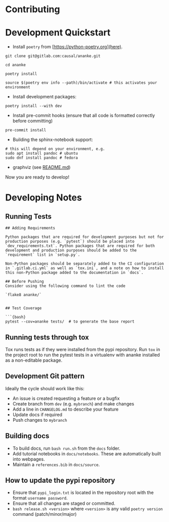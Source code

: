 # Contributing

# Development Quickstart

- Install `poetry` from [https://python-poetry.org](here).

```{bash}
git clone git@gitlab.com:causal/ananke.git

cd ananke

poetry install

source $(poetry env info --path)/bin/activate # this activates your environment
```

- Install development packages:

```{bash}
poetry install --with dev
```

- Install pre-commit hooks (ensure that all code is formatted correctly before committing)

```{bash}
pre-commit install
```

- Building the sphinx-notebook support:
```{bash}
# this will depend on your environment, e.g.
sudo apt install pandoc # ubuntu
sudo dnf install pandoc # fedora
```

- graphviz (see [README.md](README.md))


Now you are ready to develop!


# Developing Notes 
## Running Tests
```
## Adding Requirements

Python packages that are required for development purposes but not for production purposes (e.g. `pytest`) should be placed into `dev_requirements.txt`. Python packages that are required for both development and production purposes should be added to the `requirement` list in `setup.py`.

Non-Python packages should be separately added to the CI configuration in `.gitlab.ci.yml` as well as `tox.ini`, and a note on how to install this non-Python package added to the documentation in `docs`.

## Before Pushing 
Consider using the following command to lint the code

`flake8 ananke/`


## Test Coverage

```{bash}
pytest --cov=ananke tests/  # to generate the base report

```

## Running tests through tox
Tox runs tests as if they were installed from the pypi repository. Run `tox` in the project root to run the pytest tests in a virtualenv with ananke installed as a non-editable package.

## Development Git pattern

Ideally the cycle should work like this:

* An issue is created requesting a feature or a bugfix
* Create branch from `dev` (e.g. `mybranch`) and make changes
* Add a line in `CHANGELOG.md` to describe your feature
* Update docs if required
* Push changes to `mybranch`

## Building docs
* To build docs, run `bash run.sh` from the `docs` folder.
* Add tutorial notebooks in `docs/notebooks`. These are automatically built into webpages.
* Maintain a `references.bib` in `docs/source`. 

## How to update the pypi repository
* Ensure that `pypi_login.txt` is located in the repository root with the format `username password`.
* Ensure that all changes are staged or committed.
* `bash release.sh <version>` where `<version>` is any valid `poetry version` command (patch/minor/major)
